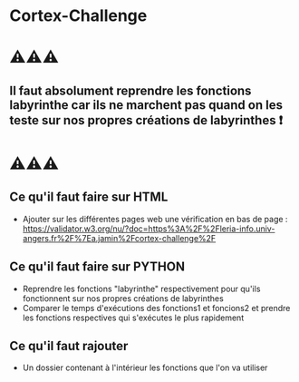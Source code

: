 # Cortex-Challenge


# ⚠️⚠️⚠️
## Il faut absolument reprendre les fonctions labyrinthe car ils ne marchent pas quand on les teste sur nos propres créations de labyrinthes ❗
# ⚠️⚠️⚠️



## Ce qu'il faut faire sur HTML

- Ajouter sur les différentes pages web une vérification en bas de page : https://validator.w3.org/nu/?doc=https%3A%2F%2Fleria-info.univ-angers.fr%2F%7Ea.jamin%2Fcortex-challenge%2F


## Ce qu'il faut faire sur PYTHON

- Reprendre les fonctions "labyrinthe" respectivement pour qu'ils fonctionnent sur nos propres créations de labyrinthes
- Comparer le temps d'exécutions des fonctions1 et foncions2 et prendre les fonctions respectives qui s'exécutes le plus rapidement


## Ce qu'il faut rajouter

- Un dossier contenant à l'intérieur les fonctions que l'on va utiliser
